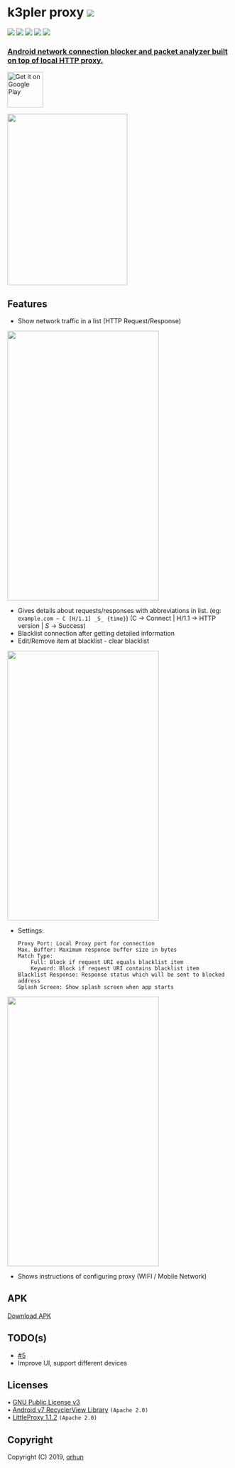 # k3pler proxy <a href="https://github.com/orhun/k3pler/releases"><img src="https://img.shields.io/github/release/orhun/k3pler.svg"/>
</a>

<a href="https://github.com/orhun/k3pler/issues"><img src="https://img.shields.io/github/issues/orhun/k3pler.svg"/></a>
<a href="https://github.com/orhun/k3pler/pulls"><img src="https://img.shields.io/github/issues-pr/orhun/k3pler.svg"/></a>
<a href="https://github.com/orhun/k3pler/stargazers"><img src="https://img.shields.io/github/stars/orhun/k3pler.svg"/></a>
<a href="https://github.com/orhun/k3pler/network"><img src="https://img.shields.io/github/forks/orhun/k3pler.svg"/></a>
<a href="https://github.com/orhun/k3pler/blob/master/LICENSE"><img src="https://img.shields.io/github/license/orhun/k3pler.svg"/>

### Android network connection blocker and packet analyzer built on top of local HTTP proxy.

[<img src="https://play.google.com/intl/en_us/badges/images/generic/en-play-badge.png"
     alt="Get it on Google Play"
     height="80">](https://play.google.com/store/apps/details?id=com.k3.k3pler)

<img src="https://github.com/orhun/k3pler/blob/master/etc/k3plerbg3_splash.png" width="270" height="385"/>

## Features
* Show network traffic in a list (HTTP Request/Response)

<img src="https://github.com/orhun/k3pler/blob/master/etc/page1.png" width="341" height="606"/>

* Gives details about requests/responses with abbreviations in list.
(eg: ```example.com ~ C [H/1.1] _S_ {time}```)
(C -> Connect | H/1.1 -> HTTP version | _S_ -> Success)
* Blacklist connection after getting detailed information
* Edit/Remove item at blacklist - clear blacklist

<img src="https://github.com/orhun/k3pler/blob/master/etc/page2.png" width="341" height="606"/>

* Settings:
    ```
    Proxy Port: Local Proxy port for connection
    Max. Buffer: Maximum response buffer size in bytes
    Match Type:
        Full: Block if request URI equals blacklist item
        Keyword: Block if request URI contains blacklist item
    Blacklist Response: Response status which will be sent to blocked address
    Splash Screen: Show splash screen when app starts
    ```

<img src="https://github.com/orhun/k3pler/blob/master/etc/page3.png" width="341" height="606"/>

* Shows instructions of configuring proxy (WIFI / Mobile Network)

## APK
    
[Download APK](https://github.com/orhun/k3pler/raw/master/app/dist/k3pler_v1-3.apk)

## TODO(s)

* [#5](https://github.com/orhun/k3pler/issues/5)
* Improve UI, support different devices

## Licenses

• [GNU Public License v3](https://www.gnu.org/licenses/gpl.txt)   
• [Android v7 RecyclerView Library](https://developer.android.com/topic/libraries/support-library/packages) `(Apache 2.0)`   
• [LittleProxy 1.1.2](https://github.com/adamfisk/LittleProxy) `(Apache 2.0)`

## Copyright

Copyright (C) 2019, [orhun](https://www.github.com/orhun)
